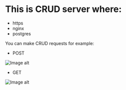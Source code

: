 # This is CRUD server where:
- https
- nginx
- postgres


You can make CRUD requests for example:

- POST

![Image alt](https://github.com/morheus9/crud_with_https_nginx_postgres/tree/master/images_for_readme/POST.png)

- GET

![Image alt](https://github.com/morheus9/crud_with_https_nginx_postgres/tree/master/images_for_readme/GET.png)
